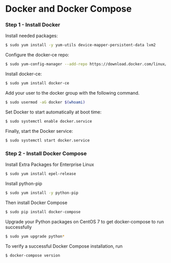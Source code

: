 # Docker and Docker Compose
### Step 1 - Install Docker
Install needed packages:
```sh
$ sudo yum install -y yum-utils device-mapper-persistent-data lvm2
```
Configure the docker-ce repo:
```sh
$ sudo yum-config-manager --add-repo https://download.docker.com/linux/centos/docker-ce.repo
```
Install docker-ce:
```sh
$ sudo yum install docker-ce
```
Add your user to the docker group with the following command.
```sh
$ sudo usermod -aG docker $(whoami)
```
Set Docker to start automatically at boot time:
```sh
$ sudo systemctl enable docker.service
```
Finally, start the Docker service:
```sh
$ sudo systemctl start docker.service
```
### Step 2 - Install Docker Compose
Install Extra Packages for Enterprise Linux
```sh
$ sudo yum install epel-release
```
Install python-pip
```sh
$ sudo yum install -y python-pip
```
Then install Docker Compose
```sh
$ sudo pip install docker-compose
```
Upgrade your Python packages on CentOS 7 to get docker-compose to run successfully
```sh
$ sudo yum upgrade python*
```
To verify a successful Docker Compose installation, run
```sh
$ docker-compose version
```
